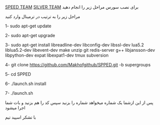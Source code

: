 [SPEED TEAM](https://telegram.me/speed_tg_ch)
[SILVER TEAM](https://telegram.me/silver_team)
برای نصب سورس مراحل زیر را انجام دهید



مراحل زیر را به ترتیب در ترمینال وارد کنید

1- sudo apt-get update

2- sudo apt-get upgrade

3- sudo apt-get install libreadline-dev libconfig-dev libssl-dev lua5.2 liblua5.2-dev libevent-dev make unzip git redis-server g++ libjansson-dev libpython-dev expat libexpat1-dev tmux subversion

4- git clone https://github.com/Makhofgithub/SPPED.git -b supergroups

5- cd SPPED

6- ./launch.sh install

7- ./launch.sh 

پس از این ازشما یک شماره میخواهد 
شماره را بزنید
سپس کد را هم بزنید
و بات شما اجرا میشود


با تشکر 
اسپید تیم
